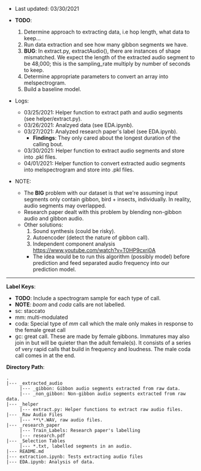 * Last updated: 03/30/2021
* **TODO**: 
     1) Determine approach to extracting data, i.e hop length, what 
     data to keep...
     2) Run data extraction and see how many gibbon segments we have.
     3) **BUG**: In extract.py, extractAudio(), there are instances of 
                    shape mismatched. We expect the length of the extracted 
                    audio segment to be 48,000; this is the sampling_rate 
                    multiply by number of seconds to keep.
     4) Determine appropriate parameters to convert an array into 
          melspectrogram.   
     5) Build a baseline model.

* Logs:
     - 03/25/2021: Helper function to extract path and audio segments 
     (see helper/extract.py).
     - 03/26/2021: Analzyed data (see EDA.ipynb).
     - 03/27/2021: Analyzed research paper's label (see EDA.ipynb).
          - **Findings**: They only cared about the longest duration of the 
          calling bout. 
     - 03/30/2021: Helper function to extract audio segments and store 
                   into .pkl files. 
     - 04/01/2021: Helper function to convert extracted audio segments into 
                   melspectrogram and store into .pkl files.
          
* NOTE: 
     - The **BIG** problem with our dataset is that we're assuming input 
     segments only contain gibbon, bird + insects, individually. In reality, 
     audio segments may overlapped. 
     - Research paper dealt with this problem by blending non-gibbon audio 
     and gibbon audio.
     - Other solutions:
          1) Sound synthesis (could be risky).
          2) Autoencoder (detect the nature of gibbon call).
          3) Independent component analysis 
          https://www.youtube.com/watch?v=T0HP9cxri0A
          - The idea would be to run this algorithm (possibly model) before 
          prediction and feed separated audio frequency into our prediction 
          model. 
---
**Label Keys**:
* **TODO**: Include a spectrogram sample for each type of call.
* **NOTE**: *boom* and *coda* calls are not labelled. 
* sc: staccato 
* mm: multi-modulated
* coda: Special type of *mm* call which the male only makes in response to the female great call
* gc: great call. These are made by female gibbons. Immatures may also join in but will be quieter than the adult female(s). It consists of a series of very rapid calls that build in frequency and loudness. The male coda call comes in at the end.

**Directory Path**:
```
.
|--- _extracted_audio
     |--- _gibbon: Gibbon audio segments extracted from raw data.
     |--- _non_gibbon: Non-gibbon audio segments extracted from raw data. 
|--- _helper 
     |--- extract.py: Helper functions to extract raw audio files. 
|--- _Raw Audio Files
     |--- **\*.WAV, raw audio files.
|--- _research_paper
     |--- Train_Labels: Research paper's labelling
     |--- research.pdf
|--- _Selection Tables
     |--- *.txt, labelled segments in an audio.
|--- README.md
|--- extraction.ipynb: Tests extracting audio files 
|--- EDA.ipynb: Analysis of data. 
```
